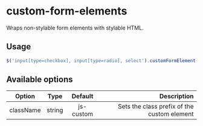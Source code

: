 # custom-form-elements
Wraps non-stylable form elements with stylable HTML.

## Usage
```javascript
$('input[type=checkbox], input[type=radio], select').customFormElement(options);
```

## Available options
| Option    | Type   | Default   | Description                                 |
| --------- |:------:|:---------:| -------------------------------------------:|
| className | string | js-custom | Sets the class prefix of the custom element |
